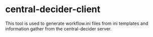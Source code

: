 # central-decider-client
This tool is used to generate workflow.ini files from ini templates and information gather from the central-decider server. 
